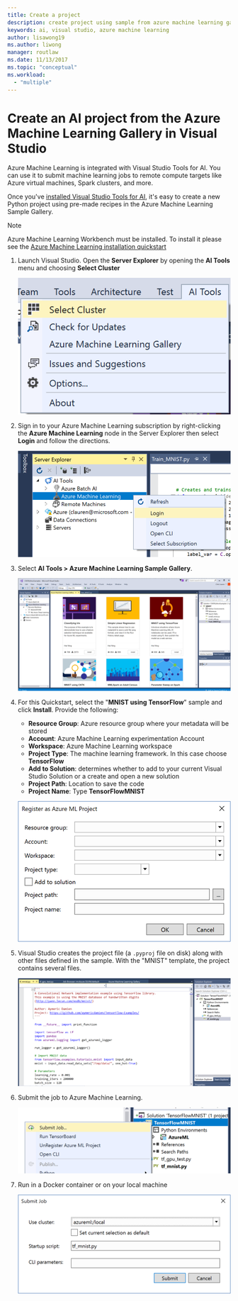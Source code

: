 ```yaml
---
title: Create a project
description: create project using sample from azure machine learning gallery
keywords: ai, visual studio, azure machine learning
author: lisawong19
ms.author: liwong
manager: routlaw
ms.date: 11/13/2017
ms.topic: "conceptual"
ms.workload:
  - "multiple"
---
```

# Create an AI project from the Azure Machine Learning Gallery in Visual Studio

Azure Machine Learning is integrated with Visual Studio Tools for AI. You can use it to submit machine learning jobs to remote compute targets like Azure virtual machines, Spark clusters, and more. 

Once you've [installed Visual Studio Tools for AI](installation.md), it's easy to create a new Python project using pre-made recipes in the Azure Machine Learning Sample Gallery.

> [!NOTE]
> Azure Machine Learning Workbench must be installed. To install it please see the [Azure Machine Learning installation quickstart](/azure/machine-learning/preview/quickstart-installation)

1. Launch Visual Studio. Open the **Server Explorer** by opening the **AI Tools** menu and choosing **Select Cluster**

    ![Cluster chooser](media/create-project-gallery/select-cluster.png)

2. Sign in to your Azure Machine Learning subscription by right-clicking the **Azure Machine Learning** node in the Server Explorer then select **Login** and follow the directions.

    ![login](media/create-project-gallery/azureml-login.png)

3. Select **AI Tools > Azure Machine Learning Sample Gallery**.

    ![Sample gallery](media/create-project-gallery/gallery.png)

4. For this Quickstart, select the "**MNIST using TensorFlow**" sample and click **Install**. Provide the following:

   - **Resource Group**: Azure resource group where your metadata will be stored
   - **Account**: Azure Machine Learning experimentation Account
   - **Workspace**: Azure Machine Learning workspace
   - **Project Type**: The machine learning framework. In this case choose **TensorFlow**
   - **Add to Solution**: determines whether to add to your current Visual Studio Solution or a create and open a new solution
   - **Project Path**: Location to save the code
   - **Project Name**: Type **TensorFlowMNIST**

   ![Resulting project when using the Python Application template](media/create-project-gallery/new-AzureSampleProject.png)

5. Visual Studio creates the project file (a `.pyproj` file on disk) along with other files defined in the sample. With the "MNIST" template, the project contains several files.

    ![mnist](media/create-project-gallery/azml-mnist.png)

6. Submit the job to Azure Machine Learning.

    ![mnist](media/create-project-gallery/submit-azml.png)

7. Run in a Docker container or on your local machine

    ![mnist](media/create-project-gallery/azml-local.png)
